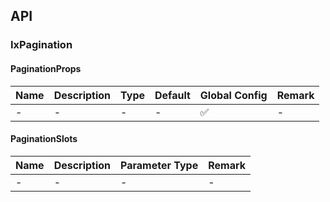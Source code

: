 ## API

### IxPagination

#### PaginationProps

| Name | Description | Type | Default | Global Config | Remark |
| --- | --- | --- | --- | --- | --- |
| - | - | - | - | ✅ | - |

#### PaginationSlots

| Name | Description | Parameter Type | Remark |
| --- | --- | --- | --- |
| - | - | - | - |

